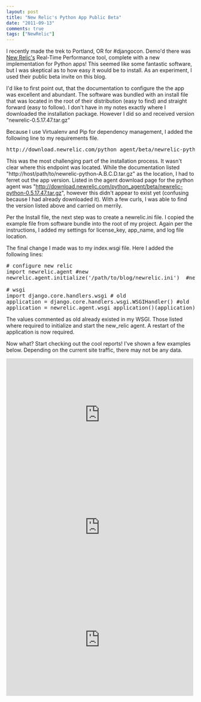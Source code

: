 ```yaml
---
layout: post
title: "New Relic's Python App Public Beta"
date: "2011-09-13"
comments: true
tags: ["NewRelic"]
---
```

<p>I recently made the trek to Portland, OR for #djangocon. Demo'd there was <a href='http://newrelic.com/' target='_tab'>New Relic's</a> Real-Time Performance tool, complete with a new implementation for Python apps!  This seemed like some fantastic software, but I was skeptical as to how easy it would be to install.  As an experiment, I used their public beta invite on this blog.</p>
<!-- more -->

<p>I'd like to first point out, that the documentation to configure the the app was excellent and abundant.  The software was bundled with an install file that was  located in the root of their distribution (easy to find) and straight forward (easy to follow).  I don't have in my notes exactly where I downloaded the installation package. However I did so and received version "newrelic-0.5.17.47.tar.gz"</p>

<p>Because I use Virtualenv and Pip for dependency management, I added the following line to my requirements file.

<pre>
http://download.newrelic.com/python_agent/beta/newrelic-python-0.5.16.46.tar.gz
</pre>

This was the most challenging part of the installation process.  It wasn't clear where this endpoint was located.  While the documentation listed "http://host/path/to/newrelic-python-A.B.C.D.tar.gz" as the location, I had to ferret out the app version.  Listed in the agent download page for the python agent was "http://download.newrelic.com/python_agent/beta/newrelic-python-0.5.17.47.tar.gz", however this didn't appear to exist yet (confusing because I had already downloaded it).  With a few curls, I was able to find the version listed above and carried on merrily.
</p>

<p>Per the Install file, the next step was to create a newrelic.ini file.  I copied the example file from software bundle into the root of my project.  Again per the instructions, I added my settings for license_key, app_name, and log file location.
</p>

<p>
The final change I made was to my index.wsgi file.  Here I added the following lines:

<pre>
# configure new relic
import newrelic.agent #new
newrelic.agent.initialize('/path/to/blog/newrelic.ini')  #new

# wsgi
import django.core.handlers.wsgi # old
application = django.core.handlers.wsgi.WSGIHandler() #old
application = newrelic.agent.wsgi_application()(application) #new
</pre>

The values commented as old already existed in my WSGI.  Those listed where required to initialize and start the new_relic agent.  A restart of the application is now required.
</p>

<p>
   <p>Now what?  Start checking out the cool reports!  I've shown a few examples below. Depending on the current site traffic, there may not be any data.</p>

<iframe src="https://rpm.newrelic.com/public/charts/k2Ctyx7ZP2N" width="500" height="300" scrolling="no" frameborder="no"></iframe>

<iframe src="https://rpm.newrelic.com/public/charts/7H7hpcDRU3n" width="500" height="300" scrolling="no" frameborder="no"></iframe>

<iframe src="https://rpm.newrelic.com/public/charts/9pgfWxGR3fN" width="500" height="300" scrolling="no" frameborder="no"></iframe>

